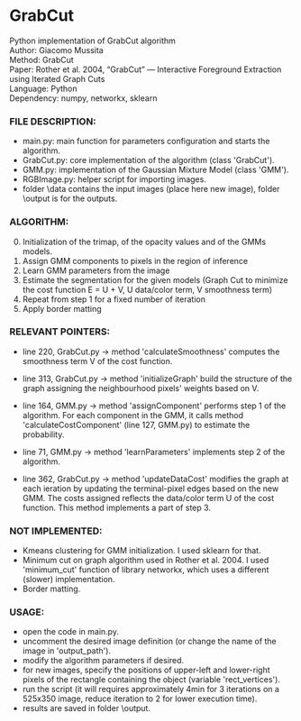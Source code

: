# GrabCut
Python implementation of GrabCut algorithm
<br />Author: Giacomo Mussita
<br />Method: GrabCut
<br />Paper: Rother et al. 2004, “GrabCut” — Interactive Foreground Extraction using Iterated Graph Cuts
<br />Language: Python
<br />Dependency: numpy, networkx, sklearn


### FILE DESCRIPTION:
- main.py: main function for parameters configuration and starts the algorithm.
- GrabCut.py: core implementation of the algorithm (class 'GrabCut').
- GMM.py: implementation of the Gaussian Mixture Model (class 'GMM').
- RGBImage.py: helper script for importing images.
- folder \data contains the input images (place here new image), folder \output is for the outputs.


### ALGORITHM:
0. Initialization of the trimap, of the opacity values and of the GMMs models.
1. Assign GMM components to pixels in the region of inference
2. Learn GMM parameters from the image
3. Estimate the segmentation for the given models (Graph Cut to minimize the
cost function E = U + V, U data/color term, V smoothness term)
4. Repeat from step 1 for a fixed number of iteration
5. Apply border matting


### RELEVANT POINTERS:
- line 220, GrabCut.py -> method 'calculateSmoothness' computes the smoothness term V of the cost function.

- line 313, GrabCut.py -> method 'initializeGraph' build the structure of the graph assigning the neighbourhood pixels' weights based on V.

- line 164, GMM.py -> method 'assignComponent' performs step 1 of the algorithm. For each component in the GMM, it calls method 'calculateCostComponent' (line 127, GMM.py) to estimate the probability.

- line 71, GMM.py -> method 'learnParameters' implements step 2 of the algorithm.

- line 362, GrabCut.py -> method 'updateDataCost' modifies the graph at each ieration by updating the terminal-pixel edges based on the new GMM. The costs assigned reflects the data/color term U of the cost function. This method implements a part of step 3.


### NOT IMPLEMENTED:
- Kmeans clustering for GMM initialization. I used sklearn for that.
- Minimum cut on graph algorithm used in Rother et al. 2004. I used 'minimum_cut' function of library networkx, which uses a different (slower) implementation.
- Border matting.


### USAGE:
- open the code in main.py.
- uncomment the desired image definition (or change the name of the image in 'output_path').
- modify the algorithm parameters if desired.
- for new images, specify the positions of upper-left and lower-right pixels of the rectangle containing the object (variable 'rect_vertices'). 
- run the script (it will requires approximately 4min for 3 iterations on a 525x350 image, reduce iteration to 2 for lower execution time).
- results are saved in folder \output.
